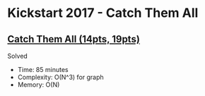 # Kickstart 2017 - Catch Them All

## [Catch Them All (14pts, 19pts)](https://codingcompetitions.withgoogle.com/kickstart/round/0000000000201d29/0000000000201c9b)

Solved

* Time: 85 minutes
* Complexity: O(N^3) for graph
* Memory: O(N)

